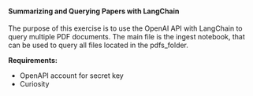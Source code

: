 #### Summarizing and Querying Papers with LangChain

The purpose of this exercise is to use the OpenAI API with LangChain to query multiple PDF documents.
The main file is the ingest notebook, that can be used to query all files located in the pdfs_folder.

**Requirements:**
* OpenAPI account for secret key
* Curiosity